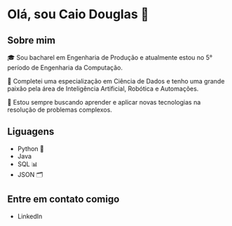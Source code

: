 # Olá, sou Caio Douglas 👋

## Sobre mim
🎓 Sou bacharel em Engenharia de Produção e atualmente estou no 5° período de Engenharia da Computação. 

🔬 Completei uma especialização em Ciência de Dados e tenho uma grande paixão pela área de Inteligência Artificial, Robótica e Automações.

🚀 Estou sempre buscando aprender e aplicar novas tecnologias na resolução de problemas complexos.

## Liguagens
- Python 🐍
- Java
- SQL 📊
- JSON 🗂️

## Entre em contato comigo
- LinkedIn
